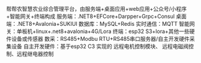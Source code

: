 帮帮农智慧农业综合管理平台，由服务端+桌面应用+web应用+公众号/小程序+智能网关+终端构成
服务端：.NET8+EFCore+Darpper+Grpc+Consul
桌面端：.NET8+Avalonia+SUKIUI
数据库：MySQL+Redis
实时通信：MQTT
智能网关：单板机+linux+.net8+avalonia+4G/Lora
终端：esp32 S3+lora+其他一些硬件设备或传感器
数采：RS485+Modbu RTU+RS485串口服务器/自主开发硬件采集设备
自主开发硬件：基于esp32 C3 实现的 远程电机控制模块、 远程电磁阀控制、远程继电器控制
